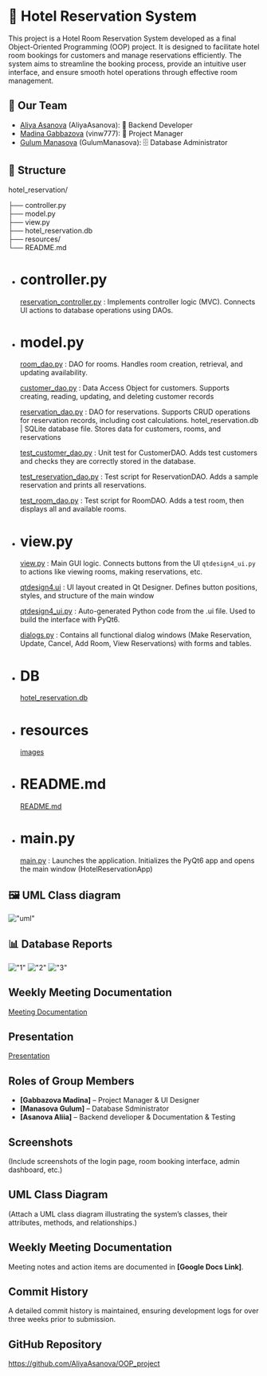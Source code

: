 # 🏨 Hotel Reservation System

This project is a Hotel Room Reservation System developed as a final Object-Oriented Programming (OOP) project. It is designed to facilitate hotel room bookings for customers and manage reservations efficiently. The system aims to streamline the booking process, provide an intuitive user interface, and ensure smooth hotel operations through effective room management.

## 👥 Our Team
- [Aliya Asanova](https://github.com/AliyaAsanova) (AliyaAsanova): 🧠 Backend Developer 
- [Madina Gabbazova](https://github.com/vinw777) (vinw777): 🎨 Project Manager
- [Gulum Manasova](https://github.com/GulumManasova) (GulumManasova): 🗄️ Database Administrator

## 📂 Structure

hotel_reservation/

├── controller.py       
├── model.py           
├── view.py             
├── hotel_reservation.db  
├── resources/          
└── README.md   

- # controller.py 
    [reservation_controller.py]((https://github.com/AliyaAsanova/OOP_project/blob/master/reservation_controller.py)) : Implements controller logic (MVC). Connects UI actions to database operations using DAOs.

-  # model.py 
    [room_dao.py](/oop_project/OOP_project/room_dao.py) : DAO for rooms. Handles room creation, retrieval, and updating availability.

    [customer_dao.py](/oop_project/OOP_project/customer_dao.py) : Data Access Object for customers. Supports creating, reading, updating, and deleting customer records
    
    [reservation_dao.py](/oop_project/OOP_project/reservation_dao.py) : DAO for reservations. Supports CRUD operations for reservation records, including cost calculations.
hotel_reservation.db | SQLite database file. Stores data for customers, rooms, and reservations

    [test_customer_dao.py](/oop_project/OOP_project/test_customer_dao.py) : Unit test for CustomerDAO. Adds test customers and checks they are correctly stored in the database.

    [test_reservation_dao.py](/oop_project/OOP_project/test_reservation_dao.py) : Test script for ReservationDAO. Adds a sample reservation and prints all reservations.

    [test_room_dao.py](/oop_project/OOP_project/test_room_dao.py) : Test script for RoomDAO. Adds a test room, then displays all and available rooms.


- # view.py
    [view.py](/oop_project/OOP_project/view.py)  : Main GUI logic. Connects buttons from the UI `qtdesign4_ui.py` to actions like viewing rooms, making reservations, etc.

    [qtdesign4.ui](/oop_project/OOP_project/qtdesign4.ui)  : UI layout created in Qt Designer. Defines button positions, styles, and structure of the main window

    [qtdesign4_ui.py](/oop_project/OOP_project/qtdesign4_ui.py) :  Auto-generated Python code from the .ui file. Used to build the interface with PyQt6.
    
    [dialogs.py](/oop_project/OOP_project/dialogs.py) : Contains all functional dialog windows (Make Reservation, Update, Cancel, Add Room, View Reservations) with forms and tables.



- # DB
    [hotel_reservation.db](/oop_project/OOP_project/hotel_reservation.db)

 - # resources
    [images](/oop_project/OOP_project/images/)
 
 - # README.md
    [README.md](/oop_project/OOP_project/README.md)

- # main.py 
    [main.py](/oop_project/OOP_project/main.py) : Launches the application. Initializes the PyQt6 app and opens the main window (HotelReservationApp)




##  🖼️ UML Class diagram
!["uml"](images/uml.jpg)


## 📊 Database Reports
!["1"](images/customer.png)
!["2"](images/reservations.png)
!["3"](images/rooms.png)


## Weekly Meeting Documentation
[Meeting Documentation](https://docs.google.com/document/d/1_htmtroq5o1iu5VNKjSZXFNl-JBeMTzT/edit?usp=drivesdk&ouid=108611784893782046760&rtpof=true&sd=true)


## Presentation 
[Presentation](https://www.canva.com/design/DAGjwX11IKM/P5UfgfNe-QNC-kTOExqvpQ/edit?utm_content=DAGjwX11IKM&utm_campaign=designshare&utm_medium=link2&utm_source=sharebutton)

## Roles of Group Members
- **[Gabbazova Madina]** – Project Manager & UI Designer
- **[Manasova Gulum]** – Database Sdministrator 
- **[Asanova Aliia]** – Backend develioper & Documentation & Testing

## Screenshots
(Include screenshots of the login page, room booking interface, admin dashboard, etc.)

## UML Class Diagram
(Attach a UML class diagram illustrating the system’s classes, their attributes, methods, and relationships.)

## Weekly Meeting Documentation
Meeting notes and action items are documented in **[Google Docs Link]**.

## Commit History
A detailed commit history is maintained, ensuring development logs for over three weeks prior to submission.

## GitHub Repository
https://github.com/AliyaAsanova/OOP_project


